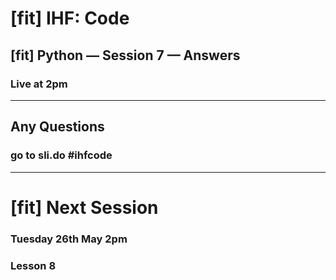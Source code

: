 # [fit] IHF: Code
## [fit] Python — Session 7 — Answers
### Live at 2pm

---

## Any Questions

### go to sli.do #ihfcode

---

# [fit] Next Session
### Tuesday 26th May 2pm
### Lesson 8
